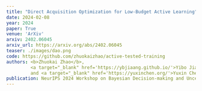 ```yaml
---
title: "Direct Acquisition Optimization for Low-Budget Active Learning"
date: 2024-02-08
year: 2024
paper: True
venue: 'ArXiv'
arxiv: 2402.06045
arxiv_url: https://arxiv.org/abs/2402.06045
teaser: ./images/dao.png
code: https://github.com/zhuokaizhao/active-tested-training
authors: <b>Zhuokai Zhao</b>,
         <a target="_blank" href='https://ybjiaang.github.io/'>Yibo Jiang</a>,
         and <a target="_blank" href='https://yuxinchen.org/'>Yuxin Chen</a>
publication: NeurIPS 2024 Workshop on Bayesian Decision-making and Uncertainty <s>(Spotlight Talk)</s>
---
```

